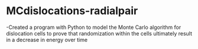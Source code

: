 # MCdislocations-radialpair
-Created a program with Python to model the Monte Carlo algorithm for dislocation cells to prove that randomization within the cells ultimately result in a decrease in energy over time

